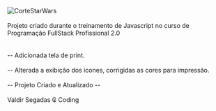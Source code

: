 ![CorteStarWars](https://github.com/user-attachments/assets/98b4c7a2-65eb-4d76-b9f4-d43415f4122d)<br><br>
Projeto criado durante o treinamento de Javascript no curso de Programação FullStack Profissional 2.0<br>
<br><br>
-- Adicionada tela de print.<br><br>
-- Alterada a exibição dos icones, corrigidas as cores para impressão.<br><br>
-- Projeto Criado e Atualizado -- <br><br>
Valdir Segadas ₢ Coding
